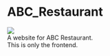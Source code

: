 # ABC_Restaurant
<img src = "![logo](https://github.com/user-attachments/assets/52466600-527b-4a12-a448-4ad15e7d529f)" />
<br />
A website for ABC Restaurant.
<br />
This is only the frontend.
